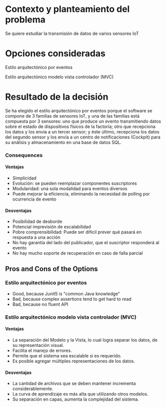 # Contexto y planteamiento del problema
Se quiere estudiar la transmisión de datos de varios sensores IoT
# Opciones consideradas

Estilo arquitectónico por eventos

Estilo arquitectónico modelo vista controlador (MVC)
# Resultado de la decisión
Se ha elegido el estilo arquitectónico por eventos porque el software se compone de 3 familias de sensores IoT, y una de las familias está compuesta por 3 sensores: uno que produce un evento transmitiendo datos sobre el estado de dispositivos físicos de la factoría; otro que recepciona los datos y los envía a un tercer sensor; y éste último, recepciona los datos del segundo sensor y los envía a un centro de notificaciones (Cockpit) para su análisis y almacenamiento en una base de datos SQL.
### Consequences

#### Ventajas
* Simplicidad
* Evolución: se pueden reemplazar componentes suscriptores
* Modularidad: una sola modalidad para eventos diversos
* Puede mejorar la eficiencia, eliminando la necesidad de polling por ocurrencia de evento
#### Desventajas
* Posibilidad de desborde
* Potencial imprevisión de escalabilidad
* Pobre comprensibilidad: Puede ser difícil prever qué pasará en respuesta a una acción
* No hay garantía del lado del publicador, que el suscriptor responderá al evento
* No hay mucho soporte de recuperación en caso de falla parcial

## Pros and Cons of the Options

### Estilo arquitectónico por eventos

* Good, because Junit5 is "common Java knowledge"
* Bad, because complex assertions tend to get hard to read
* Bad, because no fluent API

### Estilo arquitectónico modelo vista controlador (MVC)

#### Ventajas

* La separación del Modelo y la Vista, lo cual logra separar los datos, de su representación visual.
* Facilita el manejo de errores.
* Permite que el sistema sea escalable si es requerido.
* Es posible agregar múltiples representaciones de los datos.

#### Desventajas

* La cantidad de archivos que se deben mantener incrementa considerablemente.
* La curva de aprendizaje es más alta que utilizando otros modelos.
* Su separación en capas, aumenta la complejidad del sistema.

